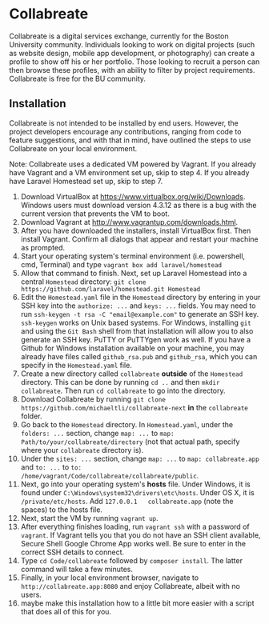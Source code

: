 Collabreate
===========

Collabreate is a digital services exchange, currently for the Boston University community. Individuals looking to work on digital projects (such as website design, mobile app development, or photography) can create a profile to show off his or her portfolio. Those looking to recruit a person can then browse these profiles, with an ability to filter by project requirements. Collabreate is free for the BU community.

## Installation

Collabreate is not intended to be installed by end users. However, the project developers encourage any contributions, ranging from code to feature suggestions, and with that in mind, have outlined the steps to use Collabreate on your local environment.

Note: Collabreate uses a dedicated VM powered by Vagrant. If you already have Vagrant and a VM environment set up, skip to step 4. If you already have Laravel Homestead set up, skip to step 7.

1. Download VirtualBox at https://www.virtualbox.org/wiki/Downloads. Windows users must download version 4.3.12 as there is a bug with the current version that prevents the VM to boot.
2. Download Vagrant at http://www.vagrantup.com/downloads.html.
3. After you have downloaded the installers, install VirtualBox first. Then install Vagrant. Confirm all dialogs that appear and restart your machine as prompted.
4. Start your operating system's terminal environment (i.e. powershell, cmd, Terminal) and type `vagrant box add laravel/homestead`
5. Allow that command to finish. Next, set up Laravel Homestead into a central `Homestead` directory: `git clone https://github.com/laravel/homestead.git Homestead`
6. Edit the `Homestead.yaml` file in the `Homestead` directory by entering in your SSH key into the `authorize: ...` and `keys: ...` fields. You may need to run `ssh-keygen -t rsa -C "email@example.com"` to generate an SSH key. `ssh-keygen` works on Unix based systems. For Windows, installing `git` and using the `Git Bash` shell from that installation will allow you to also generate an SSH key. PuTTY or PuTTYgen work as well. If you have a Github for Windows installation available on your machine, you may already have files called `github_rsa.pub` and `github_rsa`, which you can specify in the `Homestead.yaml` file.
7. Create a new directory called `collabreate` **outside** of the `Homestead` directory. This can be done by running `cd ..` and then `mkdir collabreate`. Then run `cd collabreate` to go into the directory.
8. Download Collabreate by running `git clone https://github.com/michaeltli/collabreate-next` **in** the `collabreate` folder.
9. Go back to the `Homestead` directory. In `Homestead.yaml`, under the `folders: ...` section, change `map: ...` to `map: Path/to/your/collabreate/directory` (not that actual path, specify where your `collabreate` directory is).
10. Under the `sites: ...` section, change `map: ...` to `map: collabreate.app` and `to: ...` to `to: /home/vagrant/Code/collabreate/collabreate/public`.
11. Next, go into your operating system's **hosts** file. Under Windows, it is found under `C:\Windows\system32\drivers\etc\hosts`. Under OS X, it is `/private/etc/hosts`. Add `127.0.0.1   collabreate.app` (note the spaces) to the hosts file.
12. Next, start the VM by running `vagrant up`.
13. After everything finishes loading, run `vagrant ssh` with a password of `vagrant`. If Vagrant tells you that you do not have an SSH client available, Secure Shell Google Chrome App works well. Be sure to enter in the correct SSH details to connect.
14. Type `cd Code/collabreate` followed by `composer install`. The latter command will take a few minutes.
15. Finally, in your local environment browser, navigate to `http://collabreate.app:8080` and enjoy Collabreate, albeit with no users.
16. maybe make this installation how to a little bit more easier with a script that does all of this for you.
